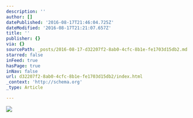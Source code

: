 ```yaml
---
description: ''
author: []
datePublished: '2016-08-17T21:46:04.725Z'
dateModified: '2016-08-17T21:21:07.657Z'
title: ''
publisher: {}
via: {}
sourcePath: _posts/2016-08-17-d32207f2-8ab0-4cfc-8b1e-fe1703d15db2.md
starred: false
inFeed: true
hasPage: true
inNav: false
url: d32207f2-8ab0-4cfc-8b1e-fe1703d15db2/index.html
_context: 'http://schema.org'
_type: Article

---
```

![](https://the-grid-user-content.s3-us-west-2.amazonaws.com/7bbcecb7-eb39-491c-bb8e-952d125c2350.jpg)